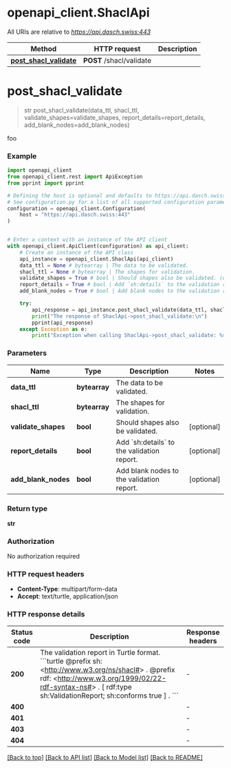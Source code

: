 # openapi_client.ShaclApi

All URIs are relative to *https://api.dasch.swiss:443*

Method | HTTP request | Description
------------- | ------------- | -------------
[**post_shacl_validate**](ShaclApi.md#post_shacl_validate) | **POST** /shacl/validate | 


# **post_shacl_validate**
> str post_shacl_validate(data_ttl, shacl_ttl, validate_shapes=validate_shapes, report_details=report_details, add_blank_nodes=add_blank_nodes)

foo

### Example


```python
import openapi_client
from openapi_client.rest import ApiException
from pprint import pprint

# Defining the host is optional and defaults to https://api.dasch.swiss:443
# See configuration.py for a list of all supported configuration parameters.
configuration = openapi_client.Configuration(
    host = "https://api.dasch.swiss:443"
)


# Enter a context with an instance of the API client
with openapi_client.ApiClient(configuration) as api_client:
    # Create an instance of the API class
    api_instance = openapi_client.ShaclApi(api_client)
    data_ttl = None # bytearray | The data to be validated.
    shacl_ttl = None # bytearray | The shapes for validation.
    validate_shapes = True # bool | Should shapes also be validated. (optional)
    report_details = True # bool | Add `sh:details` to the validation report. (optional)
    add_blank_nodes = True # bool | Add blank nodes to the validation report. (optional)

    try:
        api_response = api_instance.post_shacl_validate(data_ttl, shacl_ttl, validate_shapes=validate_shapes, report_details=report_details, add_blank_nodes=add_blank_nodes)
        print("The response of ShaclApi->post_shacl_validate:\n")
        pprint(api_response)
    except Exception as e:
        print("Exception when calling ShaclApi->post_shacl_validate: %s\n" % e)
```



### Parameters


Name | Type | Description  | Notes
------------- | ------------- | ------------- | -------------
 **data_ttl** | **bytearray**| The data to be validated. | 
 **shacl_ttl** | **bytearray**| The shapes for validation. | 
 **validate_shapes** | **bool**| Should shapes also be validated. | [optional] 
 **report_details** | **bool**| Add &#x60;sh:details&#x60; to the validation report. | [optional] 
 **add_blank_nodes** | **bool**| Add blank nodes to the validation report. | [optional] 

### Return type

**str**

### Authorization

No authorization required

### HTTP request headers

 - **Content-Type**: multipart/form-data
 - **Accept**: text/turtle, application/json

### HTTP response details

| Status code | Description | Response headers |
|-------------|-------------|------------------|
**200** |  The validation report in Turtle format.  &#x60;&#x60;&#x60;turtle @prefix sh:      &lt;http://www.w3.org/ns/shacl#&gt; . @prefix rdf:     &lt;http://www.w3.org/1999/02/22-rdf-syntax-ns#&gt; .  [ rdf:type     sh:ValidationReport;   sh:conforms  true ] . &#x60;&#x60;&#x60;  |  -  |
**400** |  |  -  |
**401** |  |  -  |
**403** |  |  -  |
**404** |  |  -  |

[[Back to top]](#) [[Back to API list]](../README.md#documentation-for-api-endpoints) [[Back to Model list]](../README.md#documentation-for-models) [[Back to README]](../README.md)

